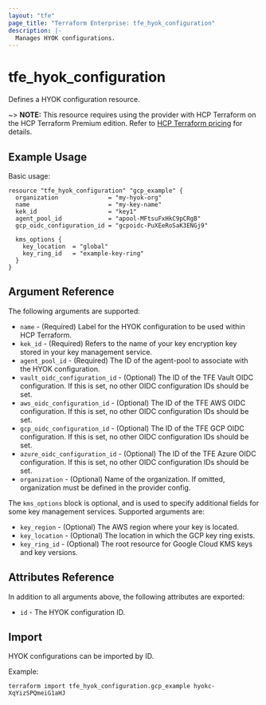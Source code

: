```yaml
---
layout: "tfe"
page_title: "Terraform Enterprise: tfe_hyok_configuration"
description: |-
  Manages HYOK configurations.
---
```


# tfe_hyok_configuration

Defines a HYOK configuration resource.

~> **NOTE:** This resource requires using the provider with HCP Terraform on the HCP Terraform Premium edition. Refer to [HCP Terraform pricing](https://www.hashicorp.com/en/pricing?product_intent=terraform&tab=terraform) for details.

## Example Usage

Basic usage:

```hcl
resource "tfe_hyok_configuration" "gcp_example" {
  organization              = "my-hyok-org"
  name                      = "my-key-name"
  kek_id                    = "key1"
  agent_pool_id             = "apool-MFtsuFxHkC9pCRgB"
  gcp_oidc_configuration_id = "gcpoidc-PuXEeRoSaK3ENGj9"

  kms_options {
    key_location  = "global"
    key_ring_id   = "example-key-ring"
  }
}
```


## Argument Reference

The following arguments are supported:
* `name` - (Required) Label for the HYOK configuration to be used within HCP Terraform.
* `kek_id` - (Required) Refers to the name of your key encryption key stored in your key management service.
* `agent_pool_id` - (Required) The ID of the agent-pool to associate with the HYOK configuration.
* `vault_oidc_configuration_id` - (Optional) The ID of the TFE Vault OIDC configuration. If this is set, no other OIDC configuration IDs should be set.
* `aws_oidc_configuration_id` - (Optional) The ID of the TFE AWS OIDC configuration. If this is set, no other OIDC configuration IDs should be set.
* `gcp_oidc_configuration_id` - (Optional) The ID of the TFE GCP OIDC configuration. If this is set, no other OIDC configuration IDs should be set.
* `azure_oidc_configuration_id` - (Optional) The ID of the TFE Azure OIDC configuration. If this is set, no other OIDC configuration IDs should be set.
* `organization` - (Optional) Name of the organization. If omitted, organization must be defined in the provider config.

The `kms_options` block is optional, and is used to specify additional fields for some key management services. Supported arguments are:
* `key_region` - (Optional) The AWS region where your key is located.
* `key_location` - (Optional) The location in which the GCP key ring exists.
* `key_ring_id` - (Optional) The root resource for Google Cloud KMS keys and key versions.

## Attributes Reference

In addition to all arguments above, the following attributes are exported:

* `id` - The HYOK configuration ID.

## Import
HYOK configurations can be imported by ID.

Example:

```shell
terraform import tfe_hyok_configuration.gcp_example hyokc-XqYizSPQmeiG1aHJ
```
